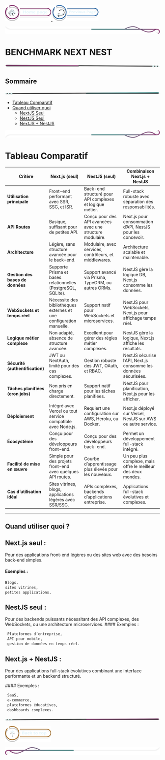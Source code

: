  <a href="../../README.md">
  <img src="../../assets/button/home_page.png" alt="Home page" style="width: 150px; height: auto;">
</a>
<a href="../../doc/benchmarks.md">
  <img src="../../assets/button/previous_page.png" alt="Back to top" style="width: 150px; height: auto;">
</a>

![border](../../assets/line/border_deco_rt.png)

# BENCHMARK NEXT NEST

![border](../../assets/line/line-pink-point_l.png)

## Sommaire

![border](../../assets/line/line-teal-point_r.png)

- [Tableau Comparatif](#tableau-comparatif)
- [Quand utiliser quoi](#quand-utiliser-quoi-)
  - [NextJS Seul](#nextjs-seul-)
  - [NestJS Seul](#nextjs-seul-)
  - [NextJS + NestJS](#nextjs-seul-)

![border](../../assets/line/border_deco_rb.png)

# Tableau Comparatif

| **Critère**                       | **Next.js (seul)**                                                  | **NestJS (seul)**                                         | **Combinaison Next.js + NestJS**                                |
| --------------------------------- | ------------------------------------------------------------------- | --------------------------------------------------------- | --------------------------------------------------------------- |
| **Utilisation principale**        | Front-end performant avec SSR, SSG, et ISR.                         | Back-end structuré pour API complexes et logique métier.  | Full-stack robuste avec séparation des responsabilités.         |
| **API Routes**                    | Basique, suffisant pour de petites API.                             | Conçu pour des API avancées avec une structure modulaire. | Next.js pour consommation d’API, NestJS pour les concevoir.     |
| **Architecture**                  | Légère, sans structure avancée pour le back-end.                    | Modulaire, avec services, contrôleurs, et middlewares.    | Architecture scalable et maintenable.                           |
| **Gestion des bases de données**  | Supporte Prisma et bases relationnelles (PostgreSQL, SQLite).       | Support avancé via Prisma, TypeORM, ou autres ORMs.       | NestJS gère la logique DB, Next.js consomme les données.        |
| **WebSockets et temps réel**      | Nécessite des bibliothèques externes et une configuration manuelle. | Support natif pour WebSockets et microservices.           | NestJS pour WebSockets, Next.js pour affichage temps réel.      |
| **Logique métier complexe**       | Non adapté, absence de structure avancée.                           | Excellent pour gérer des règles métier complexes.         | NestJS gère la logique, Next.js affiche les résultats.          |
| **Sécurité (authentification)**   | JWT ou NextAuth, limité pour des cas complexes.                     | Gestion robuste des JWT, OAuth, et RBAC.                  | NestJS sécurise l’API, Next.js consomme les données sécurisées. |
| **Tâches planifiées (cron jobs)** | Non pris en charge directement.                                     | Support natif pour les tâches planifiées.                 | NestJS pour planification, Next.js pour les afficher.           |
| **Déploiement**                   | Intégré avec Vercel ou tout service compatible avec Node.js.        | Requiert une configuration sur AWS, Heroku, ou Docker.    | Next.js déployé sur Vercel, NestJS sur AWS ou autre service.    |
| **Écosystème**                    | Conçu pour des développeurs front-end.                              | Conçu pour des développeurs back-end.                     | Permet un développement full-stack intégré.                     |
| **Facilité de mise en œuvre**     | Simple pour des projets front-end avec quelques API routes.         | Courbe d’apprentissage plus élevée pour les nouveaux.     | Un peu plus complexe, mais offre le meilleur des deux mondes.   |
| **Cas d’utilisation idéal**       | Sites vitrines, blogs, applications légères avec SSR/SSG.           | APIs complexes, backends d’applications entreprise.       | Applications full-stack évolutives et complexes.                |

---

## Quand utiliser quoi ?

## Next.js seul :

Pour des applications front-end légères ou des sites web avec des besoins back-end simples.

#### Exemples :

```
Blogs,
sites vitrines,
petites applications.
```

## NestJS seul :

Pour des backends puissants nécessitant des API complexes, des WebSockets, ou une architecture microservices.
#### Exemples :

```
 Plateformes d’entreprise,
 API pour mobile,
 gestion de données en temps réel.
```

## Next.js + NestJS :

Pour des applications full-stack évolutives combinant une interface performante et un backend structuré.

#### Exemples :

```
 SaaS,
 e-commerce,
 plateformes éducatives,
 dashboards complexes.
```

![border](../../assets/line/line-pink-point_r.png)

<a href="#sommaire">
  <img src="../../assets/button/back_to_top.png" alt="Back to top" style="width: 150px; height: auto;">
</a>

![border](../../assets/line/border_deco_l.png)
